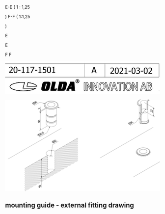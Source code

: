 E-E ( 1 : 1,25

 ) F-F ( 1:1,25

 )

E

E

F F

![](_page_0_Figure_2.jpeg)

![](_page_0_Figure_1.jpeg)

## mounting guide - external fitting drawing